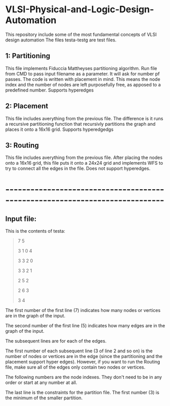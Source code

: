 # VLSI-Physical-and-Logic-Design-Automation
This repository include some of the most fundamental concepts of VLSI design automation
The files testa-testg are test files.

## 1: Partitioning
This file implements Fiduccia Mattheyses partitioning algorithm. Run file from CMD to pass input filename as a parameter. It will ask for number pf passes. The code is written with placement in mind. This means the node index and the number of nodes are left purposefully free, as apposed to a predefined number. Supports hyperedges
## 2: Placement
This file includes averything from the previous file. The difference is it runs a recursive partitioning function that recursivly partitions the graph and places it onto a 16x16 grid. Supports hyperedgedgs
## 3: Routing
This file includes averything from the previous file. After placing the nodes onto a 16x16 grid, this file puts it onto a 24x24 grid and implements WFS to try to connect all the edges in the file. Does not support hyperedges.

# ----------------------------------------------------------------------------

## Input file:
This is the contents of testa:

> 7 5
>
> 3 1 0 4 
>
> 3 3 2 0 
>
> 3 3 2 1 
>
> 2 5 2 
>
> 2 6 3 
>
> 3 4

The first number of the first line (7) indicates how many nodes or vertices are in the graph of the input.

The second number of the first line (5) indicates how many edges are in the graph of the input.

The subsequent lines are for each of the edges.

The first number of each subsequent line (3 of line 2 and so on) is the number of nodes or vertices are in the edge (since the partitioning and the placement support hyper edges). However, if you want to run the Routing file, make sure all of the edges only contain two nodes or vertices.

The following numbers are the node indexes. They don't need to be in any order or start at any number at all.

The last line is the constraints for the partition file. The first number (3) is the minimum of the smaller partition.
